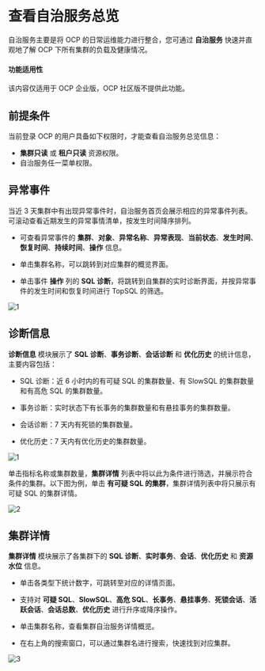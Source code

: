 # 查看自治服务总览

自治服务主要是将 OCP 的日常运维能力进行整合，您可通过 **自治服务** 快速并直观地了解 OCP 下所有集群的负载及健康情况。

<main id="notice" type='notice'>
    <h4>功能适用性</h4>
    <p>该内容仅适用于 OCP 企业版，OCP 社区版不提供此功能。</p>
</main>

## 前提条件

当前登录 OCP 的用户具备如下权限时，才能查看自治服务总览信息：

* **集群只读** 或 **租户只读** 资源权限。
* 自治服务任一菜单权限。

## 异常事件

当近 3 天集群中有出现异常事件时，自治服务首页会展示相应的异常事件列表。可滚动查看近期发生的异常事情清单，按发生时间降序排列。

* 可查看异常事件的 **集群**、**对象**、**异常名称**、**异常表现**、**当前状态**、**发生时间**、**恢复时间**、**持续时间**、**操作** 信息。

* 单击集群名称，可以跳转到对应集群的概览界面。

* 单击事件 **操作** 列的 **SQL 诊断**，将跳转到自集群的实时诊断界面，并按异常事件的发生时间和恢复时间进行 TopSQL 的筛选。

![1](https://obbusiness-private.oss-cn-shanghai.aliyuncs.com/doc/img/ocp/420/oas-overview-1.png)

## 诊断信息

**诊断信息** 模块展示了 **SQL 诊断**、**事务诊断**、**会话诊断** 和 **优化历史** 的统计信息，主要内容包括：

* SQL 诊断：近 6 小时内的有可疑 SQL 的集群数量、有 SlowSQL 的集群数量和有高危 SQL 的集群数量。

* 事务诊断：实时状态下有长事务的集群数量和有悬挂事务的集群数量。

* 会话诊断：7 天内有死锁的集群数量。

* 优化历史：7 天内有优化历史的集群数量。

![1](https://obbusiness-private.oss-cn-shanghai.aliyuncs.com/doc/img/ocp/432/bp1/%E8%AF%8A%E6%96%AD%E4%BF%A1%E6%81%AF.png)

单击指标名称或集群数量，**集群详情** 列表中将以此为条件进行筛选，并展示符合条件的集群。以下图为例，单击 **有可疑 SQL 的集群**，集群详情列表中将只展示有可疑 SQL 的集群详情。

![2](https://obbusiness-private.oss-cn-shanghai.aliyuncs.com/doc/img/ocp/432/bp1/%E9%9B%86%E7%BE%A4%E8%AF%A6%E6%83%85.png)

## 集群详情

**集群详情** 模块展示了各集群下的 **SQL 诊断**、**实时事务**、**会话**、**优化历史** 和 **资源水位** 信息。

* 单击各类型下统计数字，可跳转至对应的详情页面。

* 支持对 **可疑 SQL**、**SlowSQL**、**高危 SQL**、**长事务**、**悬挂事务**、**死锁会话**、**活跃会话**、**会话总数**、**优化历史** 进行升序或降序操作。

* 单击集群名称，查看集群自治服务详情概览。

* 在右上角的搜索窗口，可以通过集群名进行搜索，快速找到对应集群。

![3](https://obbusiness-private.oss-cn-shanghai.aliyuncs.com/doc/img/ocp/432/bp1/%E9%9B%86%E7%BE%A4%E8%AF%A6%E6%83%85-%E6%B2%A1%E6%9C%89%E6%96%B0%E5%A2%9E.png)
